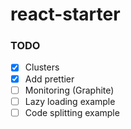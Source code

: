 # react-starter

### TODO

- [x] Clusters
- [x] Add prettier
- [ ] Monitoring (Graphite)
- [ ] Lazy loading example
- [ ] Code splitting example
